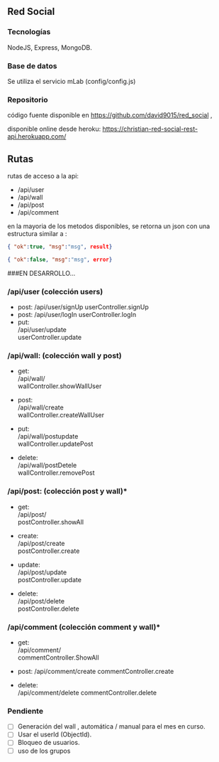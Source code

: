 ## Red Social

### Tecnologías

NodeJS, Express, MongoDB.

### Base de datos 
Se utiliza el servicio mLab (config/config.js)

### Repositorio
código fuente disponible en https://github.com/david9015/red_social ,

disponible online desde heroku: https://christian-red-social-rest-api.herokuapp.com/

## Rutas
rutas de acceso a la api:

- /api/user
- /api/wall
- /api/post
- /api/comment

en la mayoria de los metodos disponibles, se retorna un json con una estructura  similar a :

```json
{ "ok":true, "msg":"msg", result}
```

```json
{ "ok":false, "msg":"msg", error}
```


###EN DESARROLLO...

### /api/user (colección users)

- post:	
    /api/user/signUp
    userController.signUp
- post:	
    /api/user/logIn
    userController.logIn
- put:	
    /api/user/update		
    userController.update


### /api/wall: (colección wall y post)

- get: 	
    /api/wall/  			
    wallController.showWallUser

- post: 	
    /api/wall/create 		
    wallController.createWallUser

- put:		
    /api/wall/postupdate	 
    wallController.updatePost

- delete:	
    /api/wall/postDetele	
    wallController.removePost	


### /api/post: (colección post y wall)*

- get:		
	/api/post/			
postController.showAll 

- create:  	
    /api/post/create		
    postController.create

- update: 	
    /api/post/update		
    postController.update

- delete: 	
    /api/post/delete		
    postController.delete

### /api/comment (colección comment y wall)*

- get:		
    /api/comment/	 	
    commentController.ShowAll

- post:	
    /api/comment/create	
    commentController.create

- delete:	
    /api/comment/delete	
    commentController.delete


### Pendiente

- [ ] Generación del wall , automática / manual para el mes en curso.
- [ ] Usar el userId (ObjectId).
- [ ] Bloqueo de usuarios.
- [ ] uso de los grupos 
